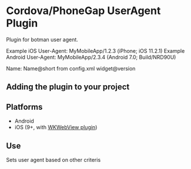 # Cordova/PhoneGap UserAgent Plugin #
Plugin for botman user agent.

Example iOS User-Agent: MyMobileApp/1.2.3 (iPhone; iOS 11.2.1)
Example Android User-Agent: MyMobileApp/2.3.4 (Android 7.0; Build/NRD90U)

Name: Name@short from config.xml
widget@version

## Adding the plugin to your project ##

## Platforms ##
- Android
- iOS (9+, with [WKWebView plugin](https://github.com/apache/cordova-plugin-wkwebview-engine))

## Use ##
Sets user agent based on other criteris

